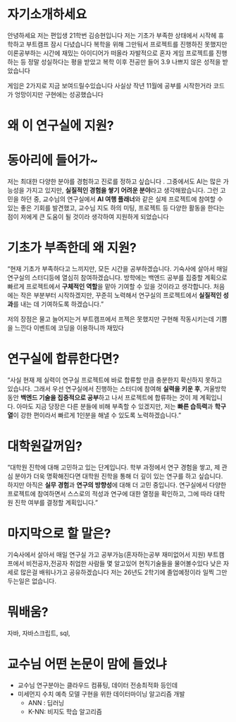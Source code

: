 # 자기소개하세요
안녕하세요 저는 편입생 21학번 김승현입니다
저는 기초가 부족한 상태에서 시작헤 휴학하고 부트캠프 잠시 다녔습니다
복학을 위해 그만둬서 프로젝트를 진행하진 못했지만
이론공부하는 시간에 
재밌는 아이디어가 떠올라 자발적으로 혼자 게임 프로젝트를 진행하는 등
정말 성실하다는 평을 받았고 복학 이후 전공만 들어 3.9 나쁘지 않은 성적을 받았습니다

게임은 2가지로 지금 보여드릴수있습니다
사실상 작년 11월에 공부를 시작한거라 코드가 엉망이지만 구현에는 성공했습니다

# 왜 이 연구실에 지원?
# 동아리에 들어가~

저는 최대한 다양한 분야를 경험하고 진로를 정하고 싶습니다 . 그중에서도 AI는 많은 가능성을 가지고 있지만, **실질적인 경험을 쌓기 어려운 분야**라고 생각해왔습니다. 그런 고민을 하던 중, 교수님의 연구실에서 **AI 여행 플래너**와 같은 실제 프로젝트에 참여할 수 있는 좋은 기회를 발견했고, 교수님 지도 하의 미팅, 프로젝트 등 다양한 활동을 한다는 점이 저에게 큰 도움이 될 것이라 생각하여 지원하게 되었습니다
  
# 기초가 부족한데 왜 지원?

“현재 기초가 부족하다고 느끼지만, 모든 시간을 공부하겠습니다. 기숙사에 살아서 매일  연구실의 스터디등에 열심히 참여하겠습니다. 방학에는 백엔드 공부를 집중할 계획으로  빠르게 프로젝트에서 **구체적인 역할**을 맡아 기여할 수 있을 것이라고 생각합니다. 처음에는 작은 부분부터 시작하겠지만, 꾸준히 노력해서 연구실의 프로젝트에서 **실질적인 성과**를 내는 데 기여하도록 하겠습니다.”


저의 장점은 물고 늘어지는거
부트캠프에서 프젝은 못했지만
구현해 작동시키는데 기쁨을 느낀다
이벤트에 코딩을 이용하니까 재밌다
# 연구실에 합류한다면?

“사실 현재 제 실력이 연구실 프로젝트에 바로 합류할 만큼 충분한지 확신하지 못하고 있습니다. 그래서 우선 연구실에서 진행하는 스터디에 참여해 **실력을 키운 후**, 겨울방학 동안 **백엔드 기술을 집중적으로 공부**하고 나서 프로젝트에 합류하는 것이 제 계획입니다. 아마도 지금 당장은 다른 분들에 비해 부족할 수 있겠지만, 저는 **빠른 습득력**과 **학구열**이 강한 편이라서 빠르게 1인분을 해낼 수 있도록 노력하겠습니다.”

# **대학원갈꺼임?**

“대학원 진학에 대해 고민하고 있는 단계입니다. 학부 과정에서 연구 경험을 쌓고, 제 관심 분야가 더욱 명확해진다면 대학원 진학을 통해 더 깊이 있는 연구를 하고 싶습니다. 하지만 아직은 **실무 경험**과 **연구의 방향성**에 대해 더 고민 중입니다. 연구실에서 다양한 프로젝트에 참여하면서 스스로의 적성과 연구에 대한 열정을 확인하고, 그에 따라 대학원 진학 여부를 결정할 계획입니다.”
  



# 마지막으로 할 말은?
기숙사에서 살아서 매일 연구실 가고 공부가능(혼자하는공부 재미없어서 지원)
부트캠프에서 비전공자,전공자 취업한 사람들 몇 알고있어 현직기술들을 물어볼수있다
낮은 자세로 많은걸 배워나가고 공유하겠습니다
저는 26년도 2학기에 졸업예정이라 일찍 그만두는일은 없습니다.

  
# 뭐배움?
자바, 자바스크립트, sql, 

# 교수님 어떤 논문이 맘에 들었냐
- 교수님 연구분야는 클라우드 컴퓨팅, 데이터 전송최적화 등인데
- 미세먼지 수치 예측 모델 구현을 위한 데이터마이닝 알고리즘 개발
	- ANN : 딥러닝
	- K-NN: 비지도 학습 알고리즘